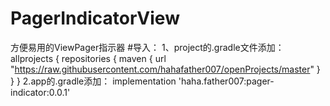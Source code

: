 # PagerIndicatorView
方便易用的ViewPager指示器
#导入：
1、project的.gradle文件添加：
allprojects {
    repositories {
        maven { url "https://raw.githubusercontent.com/hahafather007/openProjects/master" }
    }
}
2.app的.gradle添加：
    implementation 'haha.father007:pager-indicator:0.0.1'

